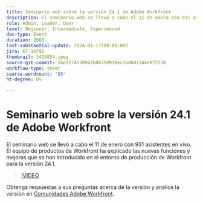 ```yaml
---
title: Seminario web sobre la versión 24.1 de Adobe Workfront
description: El seminario web se llevó a cabo el 11 de enero con 931 asistentes en vivo. El equipo de productos de Workfront ha explicado las nuevas funciones y mejoras que se han introducido en el entorno de producción de Workfront para la versión 24.1.
role: Admin, Leader, User
level: Beginner, Intermediate, Experienced
doc-type: Event
duration: 2660
last-substantial-update: 2024-01-17T00:00:00Z
jira: KT-14792
thumbnail: 3426854.jpeg
source-git-commit: 56e1174530942b06759910ec3ad601344e072528
workflow-type: tm+mt
source-wordcount: '85'
ht-degree: 0%

---
```



# Seminario web sobre la versión 24.1 de Adobe Workfront

El seminario web se llevó a cabo el 11 de enero con 931 asistentes en vivo. El equipo de productos de Workfront ha explicado las nuevas funciones y mejoras que se han introducido en el entorno de producción de Workfront para la versión 24.1.

>[!VIDEO](https://video.tv.adobe.com/v/3426854/?learn=on)

Obtenga respuestas a sus preguntas acerca de la versión y analice la versión en [Comunidades Adobe Workfront](https://experienceleaguecommunities.adobe.com/t5/workfront-discussions/event-follow-up-adobe-workfront-24-1-release-webinar/td-p/645442?profile.language=en).